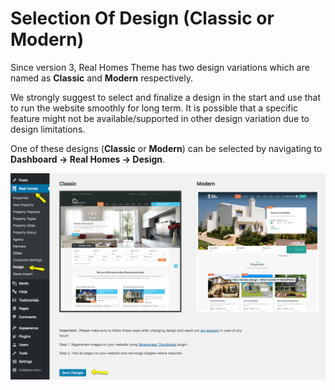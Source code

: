 # Selection Of Design (Classic or Modern)

Since version 3, Real Homes Theme has two design variations which are named as **Classic** and **Modern** respectively. 

We strongly suggest to select and finalize a design in the start and use that to run the website smoothly for long term. It is possible that a specific feature might not be available/supported in other design variation due to design limitations.

One of these designs (**Classic** or **Modern**) can be selected by navigating to **Dashboard → Real Homes → Design**.

![Selection Of Design (Classic or Modern)](images/rh-tabs/selection-of-design.png)
